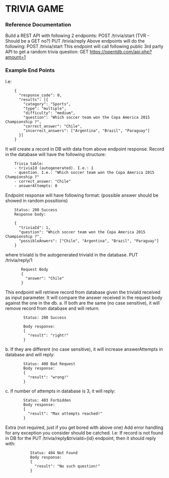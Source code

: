 # TRIVIA GAME

### Reference Documentation
Build a REST API with following 2 endpoints:
POST /trivia/start (TVR - Should be a GET no?)
PUT /trivia/reply
Above endpoints will do the following:
POST /trivia/start
This endpoint will call following public 3rd party API to get a random trivia question:
GET https://opentdb.com/api.php?amount=1

### Example End Points


I.e:

        {
          "response_code": 0,
          "results": [{
            "category": "Sports",
            "type": "multiple",
            "difficulty": "medium",
            "question": "Which soccer team won the Copa America 2015 Championship ?",
            "correct_answer": "Chile",
            "incorrect_answers": ["Argentina", "Brazil", "Paraguay"]
          }]
        }

It will create a record in DB with data from above endpoint response. Record in the database will have the following structure:

        Trivia table:
        - triviaId (autogenerated). I.e.: 1
        - question. I.e.: "Which soccer team won the Copa America 2015 Championship ?"
        - correct_answer: "Chile"
        - answerAttempts: 0

Endpoint response will have following format: (possible answer should be showed in random possitions)

        Status: 200 Success
        Response body:
 
        {
          "triviaId": 1,
          "question": "Which soccer team won the Copa America 2015 Championship ?",
          "possibleAnwers": ["Chile", "Argentina", "Brazil", "Paraguay"] 
        }

where triviaId is the autogenerated triviaId in the database.
PUT /trivia/reply/1

           Request Body
           {
             "answer": "Chile"
           }

This endpoint will retrieve record from database given the triviaId received as input parameter.
It will compare the answer received in the request body against the one in the db.
a. If both are the same (no case sensitive), it will remove record from database and will return:

            Status: 200 Success
 
            Body response:
            {
              "result": "right!"
            }

b. If they are different (no case sensitive), it will increase answerAttempts in database and will reply:

            Status: 400 Bad Request
            Body response:
            {
              "result": "wrong!"
            }

c. If number of attempts in database is 3, it will reply:

            Status: 403 Forbidden
            Body response:
            {
              "result": "Max attempts reached!"
            }

Extra (not required, just if you get bored with above one)
Add error handling for any exception you consider should be catched.
I.e: If record is not found in DB for the PUT /trivia/reply&triviaId={id} endpoint, then it should reply with:

               Status: 404 Not Found
               Body response:
               {
                 "result": "No such question!"
               }

